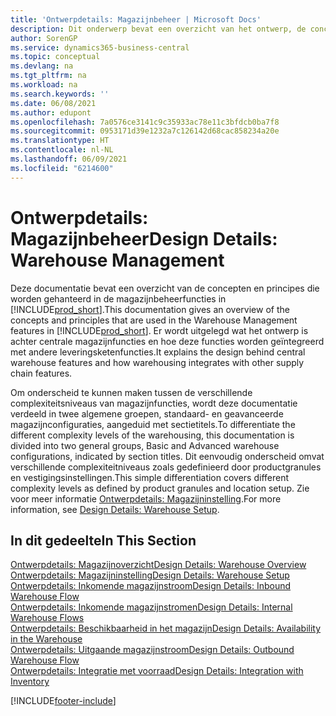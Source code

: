 ```yaml
---
title: 'Ontwerpdetails: Magazijnbeheer | Microsoft Docs'
description: Dit onderwerp bevat een overzicht van het ontwerp, de concepten en principes achter de magazijnbeheerfuncties in Business Central.
author: SorenGP
ms.service: dynamics365-business-central
ms.topic: conceptual
ms.devlang: na
ms.tgt_pltfrm: na
ms.workload: na
ms.search.keywords: ''
ms.date: 06/08/2021
ms.author: edupont
ms.openlocfilehash: 7a0576ce3141c9c35933ac78e11c3bfdcb0ba7f8
ms.sourcegitcommit: 0953171d39e1232a7c126142d68cac858234a20e
ms.translationtype: HT
ms.contentlocale: nl-NL
ms.lasthandoff: 06/09/2021
ms.locfileid: "6214600"
---
```

# <a name="design-details-warehouse-management"></a><span data-ttu-id="f0557-103">Ontwerpdetails: Magazijnbeheer</span><span class="sxs-lookup"><span data-stu-id="f0557-103">Design Details: Warehouse Management</span></span>
<span data-ttu-id="f0557-104">Deze documentatie bevat een overzicht van de concepten en principes die worden gehanteerd in de magazijnbeheerfuncties in [!INCLUDE[prod_short](includes/prod_short.md)].</span><span class="sxs-lookup"><span data-stu-id="f0557-104">This documentation gives an overview of the concepts and principles that are used in the Warehouse Management features in [!INCLUDE[prod_short](includes/prod_short.md)].</span></span> <span data-ttu-id="f0557-105">Er wordt uitgelegd wat het ontwerp is achter centrale magazijnfuncties en hoe deze functies worden geïntegreerd met andere leveringsketenfuncties.</span><span class="sxs-lookup"><span data-stu-id="f0557-105">It explains the design behind central warehouse features and how warehousing integrates with other supply chain features.</span></span>  

<span data-ttu-id="f0557-106">Om onderscheid te kunnen maken tussen de verschillende complexiteitsniveaus van magazijnfuncties, wordt deze documentatie verdeeld in twee algemene groepen, standaard- en geavanceerde magazijnconfiguraties, aangeduid met sectietitels.</span><span class="sxs-lookup"><span data-stu-id="f0557-106">To differentiate the different complexity levels of the warehousing, this documentation is divided into two general groups, Basic and Advanced warehouse configurations, indicated by section titles.</span></span> <span data-ttu-id="f0557-107">Dit eenvoudig onderscheid omvat verschillende complexiteitniveaus zoals gedefinieerd door productgranules en vestigingsinstellingen.</span><span class="sxs-lookup"><span data-stu-id="f0557-107">This simple differentiation covers different complexity levels as defined by product granules and location setup.</span></span> <span data-ttu-id="f0557-108">Zie voor meer informatie [Ontwerpdetails: Magazijninstelling](design-details-warehouse-setup.md).</span><span class="sxs-lookup"><span data-stu-id="f0557-108">For more information, see [Design Details: Warehouse Setup](design-details-warehouse-setup.md).</span></span>  

## <a name="in-this-section"></a><span data-ttu-id="f0557-109">In dit gedeelte</span><span class="sxs-lookup"><span data-stu-id="f0557-109">In This Section</span></span>  
[<span data-ttu-id="f0557-110">Ontwerpdetails: Magazijnoverzicht</span><span class="sxs-lookup"><span data-stu-id="f0557-110">Design Details: Warehouse Overview</span></span>](design-details-warehouse-overview.md)  
[<span data-ttu-id="f0557-111">Ontwerpdetails: Magazijninstelling</span><span class="sxs-lookup"><span data-stu-id="f0557-111">Design Details: Warehouse Setup</span></span>](design-details-warehouse-setup.md)  
[<span data-ttu-id="f0557-112">Ontwerpdetails: Inkomende magazijnstroom</span><span class="sxs-lookup"><span data-stu-id="f0557-112">Design Details: Inbound Warehouse Flow</span></span>](design-details-inbound-warehouse-flow.md)  
[<span data-ttu-id="f0557-113">Ontwerpdetails: Inkomende magazijnstromen</span><span class="sxs-lookup"><span data-stu-id="f0557-113">Design Details: Internal Warehouse Flows</span></span>](design-details-internal-warehouse-flows.md)  
[<span data-ttu-id="f0557-114">Ontwerpdetails: Beschikbaarheid in het magazijn</span><span class="sxs-lookup"><span data-stu-id="f0557-114">Design Details: Availability in the Warehouse</span></span>](design-details-availability-in-the-warehouse.md)  
[<span data-ttu-id="f0557-115">Ontwerpdetails: Uitgaande magazijnstroom</span><span class="sxs-lookup"><span data-stu-id="f0557-115">Design Details: Outbound Warehouse Flow</span></span>](design-details-outbound-warehouse-flow.md)  
[<span data-ttu-id="f0557-116">Ontwerpdetails: Integratie met voorraad</span><span class="sxs-lookup"><span data-stu-id="f0557-116">Design Details: Integration with Inventory</span></span>](design-details-integration-with-inventory.md)


[!INCLUDE[footer-include](includes/footer-banner.md)]